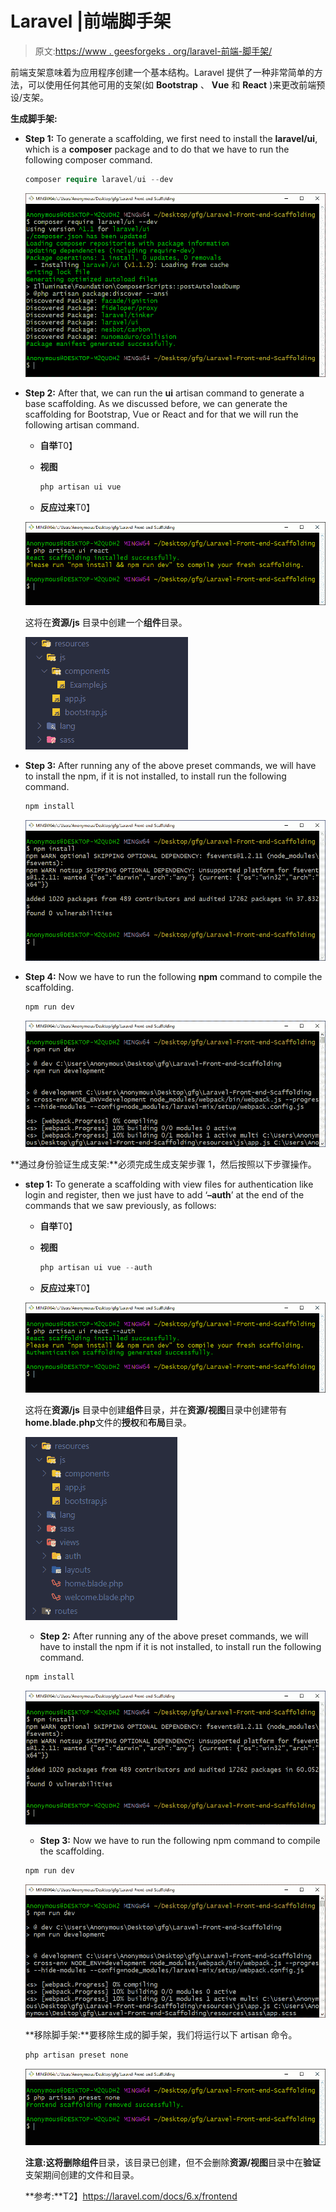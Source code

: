 # Laravel |前端脚手架

> 原文:[https://www . geesforgeks . org/laravel-前端-脚手架/](https://www.geeksforgeeks.org/laravel-front-end-scaffolding/)

前端支架意味着为应用程序创建一个基本结构。Laravel 提供了一种非常简单的方法，可以使用任何其他可用的支架(如 **Bootstrap** 、 **Vue** 和 **React** )来更改前端预设/支架。

**生成脚手架:**

*   **Step 1:** To generate a scaffolding, we first need to install the **laravel/ui**, which is a **composer** package and to do that we have to run the following composer command.

    ```php
    composer require laravel/ui --dev
    ```

    ![](img/bc72b20c1e2847ff8e70c49934c40215.png)

*   **Step 2:** After that, we can run the **ui** artisan command to generate a base scaffolding. As we discussed before, we can generate the scaffolding for Bootstrap, Vue or React and for that we will run the following artisan command.
    *   **自举**T0】
    *   **视图**

        ```php
        php artisan ui vue
        ```

    *   **反应过来**T0】

    ![](img/67b2958809bb8d70b6083faa268735d3.png)

    这将在**资源/js** 目录中创建一个**组件**目录。

    ![](img/2124d7f4300c7acacb32b083de8d5699.png)

*   **Step 3:** After running any of the above preset commands, we will have to install the npm, if it is not installed, to install run the following command.

    ```php
    npm install
    ```

    ![](img/d798431d8a094e6db0e6f85c25a3a47f.png)

*   **Step 4:** Now we have to run the following **npm** command to compile the scaffolding.

    ```php
    npm run dev
    ```

    ![](img/ade6cc0b4f7dc9bfae3cfe2a384e29de.png)

**通过身份验证生成支架:**必须完成生成支架步骤 1，然后按照以下步骤操作。

*   **step 1:** To generate a scaffolding with view files for authentication like login and register, then we just have to add ‘**–auth**’ at the end of the commands that we saw previously, as follows:
    *   **自举**T0】
    *   **视图**

        ```php
        php artisan ui vue --auth
        ```

    *   **反应过来**T0】

    ![](img/9ec4f293f4c2582067175050eb04b22b.png)

    这将在**资源/js** 目录中创建**组件**目录，并在**资源/视图**目录中创建带有**home.blade.php**文件的**授权**和**布局**目录。

    ![](img/e0eb7635506c50461e95fdf4077ecdee.png)

    *   **Step 2:** After running any of the above preset commands, we will have to install the npm if it is not installed, to install run the following command.

    ```php
    npm install
    ```

    ![](img/0f1eff19706233c1361636569bef7a89.png)

    *   **Step 3:** Now we have to run the following npm command to compile the scaffolding.

    ```php
    npm run dev
    ```

    ![](img/0e7b7b0fbdb73ad50e4599f6fe334cff.png)

    **移除脚手架:**要移除生成的脚手架，我们将运行以下 artisan 命令。

    ```php
    php artisan preset none
    ```

    ![](img/6adcb244e306b637545f2c8ecd1e77c7.png)

    **注意:**这将删除**组件**目录，该目录已创建，但不会删除**资源/视图**目录中在**验证**支架期间创建的文件和目录。

    **参考:**T2】https://laravel.com/docs/6.x/frontend